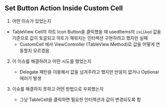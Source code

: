 ## Set Button Action Inside Custom Cell

1. 어떤 이슈가 있었는지
- TableView Cell의 하트 Icon Button을 클릭했을 때 usedItems의 `isLiked` 값을 기준으로 값이 토글되고 하트가 채워지는 인터렉션 구현하려고 했지만 실패
    - CustomCell 에서 ViewController (TableView Method)로 값을 어떻게 연동할지 모르겠음
2. 이 이슈를 해결하려고 어떤 시도를 했었는지
    - Delegate 패턴을 이용해서 값을 넘겨주려고 했지만 반응이 없거나 Optional 에러가 발생
    
3. 이슈를 해결하지 못하고 어떤 방법으로 우회했는지 
    -  그냥 TableCell을 클릭하면 필요한 인터렉션과 값이 변경되도록 함
